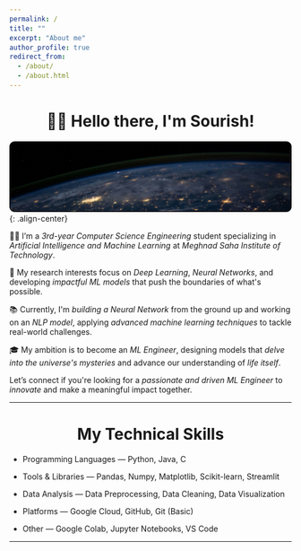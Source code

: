 ```yaml
---
permalink: /
title: ""
excerpt: "About me"
author_profile: true
redirect_from: 
  - /about/
  - /about.html
---
```

<h1 align=center>👋🏼 Hello there, I'm Sourish!</h1>

![NN](/images/earth.png){: .align-center}

👨‍💻 I’m a *3rd-year Computer Science Engineering* student specializing in *Artificial Intelligence and Machine Learning* at *Meghnad Saha Institute of Technology*.

🔬 My research interests focus on *Deep Learning*, *Neural Networks*, and developing *impactful ML models* that push the boundaries of what's possible.

📚 Currently, I'm *building a Neural Network* from the ground up and working on an *NLP model*, applying *advanced machine learning techniques* to tackle real-world challenges.

🎓 My ambition is to become an *ML Engineer*, designing models that *delve into the universe's mysteries* and advance our understanding of *life itself*.

Let’s connect if you're looking for a *passionate and driven ML Engineer* to *innovate* and make a meaningful impact together.
<hr>

<h1 align=center>My Technical Skills</h1>

* Programming Languages — Python, Java, C

* Tools & Libraries — Pandas, Numpy, Matplotlib, Scikit-learn, Streamlit

* Data Analysis — Data Preprocessing, Data Cleaning, Data Visualization

* Platforms — Google Cloud, GitHub, Git (Basic)

* Other — Google Colab, Jupyter Notebooks, VS Code
<hr>







